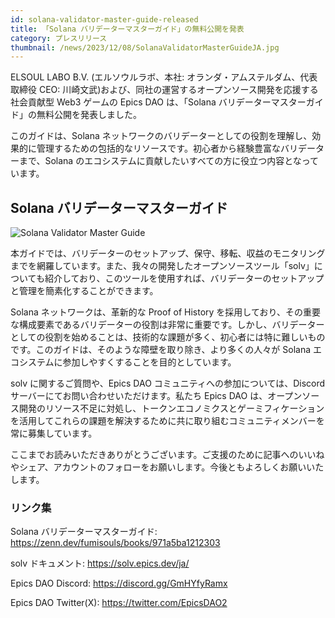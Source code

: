 ```yaml
---
id: solana-validator-master-guide-released
title: 「Solana バリデーターマスターガイド」の無料公開を発表
category: プレスリリース
thumbnail: /news/2023/12/08/SolanaValidatorMasterGuideJA.jpg
---
```


ELSOUL LABO B.V. (エルソウルラボ、本社: オランダ・アムステルダム、代表取締役
CEO: 川崎文武)および、同社の運営するオープンソース開発を応援する社会貢献型 Web3
ゲームの Epics DAO は、「Solana
バリデーターマスターガイド」の無料公開を発表しました。

このガイドは、Solana
ネットワークのバリデーターとしての役割を理解し、効果的に管理するための包括的なリソースです。初心者から経験豊富なバリデーターまで、Solana
のエコシステムに貢献したいすべての方に役立つ内容となっています。

## Solana バリデーターマスターガイド

![Solana Validator Master Guide](/news/2023/12/08/SolanaValidatorMasterGuide.png)

本ガイドでは、バリデーターのセットアップ、保守、移転、収益のモニタリングまでを網羅しています。また、我々の開発したオープンソースツール「solv」についても紹介しており、このツールを使用すれば、バリデーターのセットアップと管理を簡素化することができます。

Solana ネットワークは、革新的な Proof of History
を採用しており、その重要な構成要素であるバリデーターの役割は非常に重要です。しかし、バリデーターとしての役割を始めることは、技術的な課題が多く、初心者には特に難しいものです。このガイドは、そのような障壁を取り除き、より多くの人々が
Solana エコシステムに参加しやすくすることを目的としています。

solv に関するご質問や、Epics DAO コミュニティへの参加については、Discord
サーバーにてお問い合わせいただけます。私たち Epics DAO
は、オープンソース開発のリソース不足に対処し、トークンエコノミクスとゲーミフィケーションを活用してこれらの課題を解決するために共に取り組むコミュニティメンバーを常に募集しています。

ここまでお読みいただきありがとうございます。ご支援のために記事へのいいねやシェア、アカウントのフォローをお願いします。今後ともよろしくお願いいたします。

### リンク集

Solana バリデーターマスターガイド:
https://zenn.dev/fumisouls/books/971a5ba1212303

solv ドキュメント: https://solv.epics.dev/ja/

Epics DAO Discord: https://discord.gg/GmHYfyRamx

Epics DAO Twitter(X): https://twitter.com/EpicsDAO2
